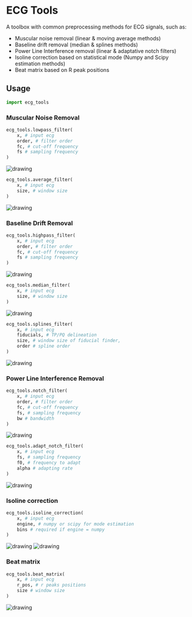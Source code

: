 # ECG Tools

A toolbox with common preprocessing methods for ECG signals, such as:
*   Muscular noise removal (linear & moving average methods)
*   Baseline drift removal (median & splines methods)
*   Power Line Interference removal (linear & adaptative notch filters)
*   Isoline correction based on statistical mode (Numpy and Scipy estimation methods)
*   Beat matrix based on R peak positions

## Usage
```python
import ecg_tools
```
### Muscular Noise Removal

```python
ecg_tools.lowpass_filter(
    x, # input ecg
    order, # filter order
    fc, # cut-off frequency
    fs # sampling frequency
)
```
<img src="figs/muscular_low_pass.png" alt="drawing" width=""/>

```python
ecg_tools.average_filter(
    x, # input ecg
    size, # window size
)
```
<img src="figs/muscular_moving_average.png" alt="drawing" width=""/>

### Baseline Drift Removal

```python
ecg_tools.highpass_filter(
    x, # input ecg
    order, # filter order
    fc, # cut-off frequency
    fs # sampling frequency
)
```
<img src="figs/baseline_highpass.png" alt="drawing" width=""/>

```python
ecg_tools.median_filter(
    x, # input ecg
    size, # window size
)
```
<img src="figs/baseline_median.png" alt="drawing" width=""/>

```python
ecg_tools.splines_filter(
    x, # input ecg
    fiducials, # TP/PQ delineation
    size, # window size of fiducial finder,
    order # spline order 
)
```
<img src="figs/baseline_spline.png" alt="drawing" width=""/>

### Power Line Interference Removal

```python
ecg_tools.notch_filter(
    x, # input ecg
    order, # filter order
    fc, # cut-off frequency
    fs, # sampling frequency
    bw # bandwidth
)
```
<img src="figs/pli_notch.png" alt="drawing" width=""/>

```python
ecg_tools.adapt_notch_filter(
    x, # input ecg
    fs, # sampling frequency
    f0, # frequency to adapt
    alpha # adapting rate
)
```
<img src="figs/pli_adaptative.png" alt="drawing" width=""/>

### Isoline correction

```python
ecg_tools.isoline_correction(
    x, # input ecg
    engine, # numpy or scipy for mode estimation
    bins # required if engine = numpy
)
```
<img src="figs/isoline_raw.png" alt="drawing" width=""/>

<img src="figs/isoline_correction.png" alt="drawing" width=""/>

### Beat matrix

```python
ecg_tools.beat_matrix(
    x, # input ecg
    r_pos, # r peaks positions
    size # window size
)
```
<img src="figs/beat.png" alt="drawing" width=""/>
